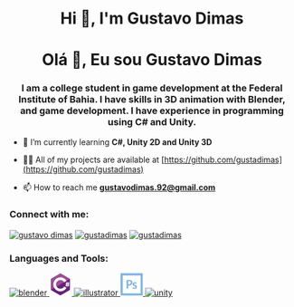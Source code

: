 <h1 align="center">Hi 👋, I'm Gustavo Dimas</h1>
<h1 align="center">Olá 👋, Eu sou Gustavo Dimas</h1>
<h3 align="center">I am a college student in game development at the Federal Institute of Bahia. I have skills in 3D animation with Blender, and game development. I have experience in programming using C# and Unity.</h3>

- 🌱 I’m currently learning **C#, Unity 2D and Unity 3D**

- 👨‍💻 All of my projects are available at [https://github.com/gustadimas](https://github.com/gustadimas)

- 📫 How to reach me **gustavodimas.92@gmail.com**

<h3 align="left">Connect with me:</h3>
<p align="left">
<a href="https://linkedin.com/in/gustavo-dimas-480088263/" target="blank"><img align="center" src="https://raw.githubusercontent.com/rahuldkjain/github-profile-readme-generator/master/src/images/icons/Social/linked-in-alt.svg" alt="gustavo dimas" height="30" width="40" /></a>
<a href="https://instagram.com/gustadimas" target="blank"><img align="center" src="https://raw.githubusercontent.com/rahuldkjain/github-profile-readme-generator/master/src/images/icons/Social/instagram.svg" alt="gustadimas" height="30" width="40" /></a>
<a href="https://www.behance.net/gustadimas" target="blank"><img align="center" src="https://raw.githubusercontent.com/rahuldkjain/github-profile-readme-generator/master/src/images/icons/Social/behance.svg" alt="gustadimas" height="30" width="40" /></a>
</p>

<h3 align="left">Languages and Tools:</h3>
<p align="left"> <a href="https://www.blender.org/" target="_blank" rel="noreferrer"> <img src="https://download.blender.org/branding/community/blender_community_badge_white.svg" alt="blender" width="40" height="40"/> </a> <a href="https://www.w3schools.com/cs/" target="_blank" rel="noreferrer"> <img src="https://raw.githubusercontent.com/devicons/devicon/master/icons/csharp/csharp-original.svg" alt="csharp" width="40" height="40"/> </a> <a href="https://www.adobe.com/in/products/illustrator.html" target="_blank" rel="noreferrer"> <img src="https://www.vectorlogo.zone/logos/adobe_illustrator/adobe_illustrator-icon.svg" alt="illustrator" width="40" height="40"/> </a> <a href="https://www.photoshop.com/en" target="_blank" rel="noreferrer"> <img src="https://raw.githubusercontent.com/devicons/devicon/master/icons/photoshop/photoshop-line.svg" alt="photoshop" width="40" height="40"/> </a> <a href="https://unity.com/" target="_blank" rel="noreferrer"> <img src="https://www.vectorlogo.zone/logos/unity3d/unity3d-icon.svg" alt="unity" width="40" height="40"/> </a> </p>
